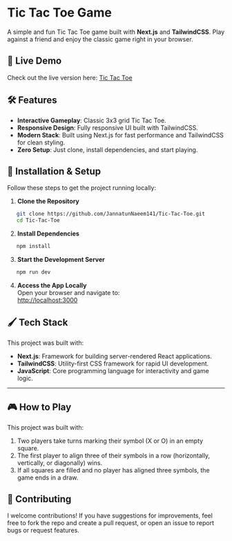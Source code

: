 # Tic Tac Toe Game
A simple and fun Tic Tac Toe game built with **Next.js** and **TailwindCSS**. Play against a friend and enjoy the classic game right in your browser.

## 🚀 Live Demo
Check out the live version here: [Tic Tac Toe](https://tic-tac-toe.naaeem.com)

## 🛠️ Features
- **Interactive Gameplay**: Classic 3x3 grid Tic Tac Toe.
- **Responsive Design**: Fully responsive UI built with TailwindCSS.
- **Modern Stack**: Built using Next.js for fast performance and TailwindCSS for clean styling.
- **Zero Setup**: Just clone, install dependencies, and start playing.

## 🔧 Installation & Setup
Follow these steps to get the project running locally:

1. **Clone the Repository**  
   
```bash
   git clone https://github.com/JannatunNaeem141/Tic-Tac-Toe.git
   cd Tic-Tac-Toe
```

2. **Install Dependencies**  
   
```bash
   npm install
```

3. **Start the Development Server**  
   
```bash
   npm run dev
```

4. **Access the App Locally**  
   Open your browser and navigate to:  
   [http://localhost:3000](http://localhost:3000)

## 🖌️ Tech Stack
This project was built with:   
- **Next.js**: Framework for building server-rendered React applications.
- **TailwindCSS**: Utility-first CSS framework for rapid UI development.
- **JavaScript**: Core programming language for interactivity and game logic.

---

## 🎮 How to Play  
This project was built with:   
1. Two players take turns marking their symbol (X or O) in an empty square.
2. The first player to align three of their symbols in a row (horizontally, vertically, or diagonally) wins.
3. If all squares are filled and no player has aligned three symbols, the game ends in a draw.

## 🌟 Contributing 
I welcome contributions! If you have suggestions for improvements, feel free to fork the repo and create a pull request, or open an issue to report bugs or request features.